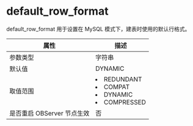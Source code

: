 default_row_format 
=======================================

default_row_format 用于设置在 MySQL 模式下，建表时使用的默认行格式。


|      **属性**      |               **描述**                |
|------------------|-----------------------------------------------------------------------------------------------------------------------------------------------------------------------------------------------------------|
| 参数类型             | 字符串                                 |
| 默认值              | DYNAMIC                             |
| 取值范围             | <li> REDUNDANT   <li> COMPAT   <li> DYNAMIC   <li> COMPRESSED    |
| 是否重启 OBServer 节点生效 | 否                                   |



